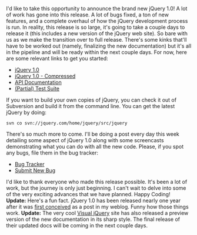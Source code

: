 I'd like to take this opportunity to announce the brand new jQuery 1.0!
A lot of work has gone into this release. A lot of bugs fixed, a ton of
new features, and a complete overhaul of how the jQuery development
process is run. In reality, this release is so large, it's going to take
a couple days to release it (this includes a new version of the jQuery
web site). So bare with us as we make the transition over to full
release. There's some kinks that'll have to be worked out (namely,
finalizing the new documentation) but it's all in the pipeline and will
be ready within the next couple days. For now, here are some relevant
links to get you started:

-   [jQuery 1.0](http://jquery.com/src/jquery-1.0.js)
-   [jQuery 1.0 - Compressed](http://jquery.com/src/jquery-1.0.pack.js)
-   [API Documentation](http://jquery.com/api/)
-   [(Partial) Test Suite](http://jquery.com/test/)

If you want to build your own copies of jQuery, you can check it out of
Subversion and build it from the command line. You can get the latest
jQuery by doing:

    svn co svn://jquery.com/home/jquery/src/jquery

There's so much more to come. I'll be doing a post every day this week
detailing some aspect of jQuery 1.0 along with some screencasts
demonstrating what you can do with all the new code. Please, if you spot
any bugs, file them in the bug tracker:

-   [Bug Tracker](http://proj.jquery.com/dev/bugs/)
-   [Submit New Bug](http://proj.jquery.com/dev/bugs/new/)

I'd like to thank everyone who made this release possible. It's been a
lot of work, but the journey is only just beginning. I can't wait to
delve into some of the very exciting advances that we have planned.
Happy Coding! **Update:** Here's a fun fact. jQuery 1.0 has been
released nearly one year after it was [first
conceived](http://ejohn.org/blog/selectors-in-javascript/) as a post in
my weblog. Funny how those things work. **Update:** The very cool
[Visual jQuery](http://screencasts.visualjquery.com/visual/docs.xml)
site has also released a preview version of the new documentation in its
sharp style. The final release of their updated docs will be coming in
the next couple days.
